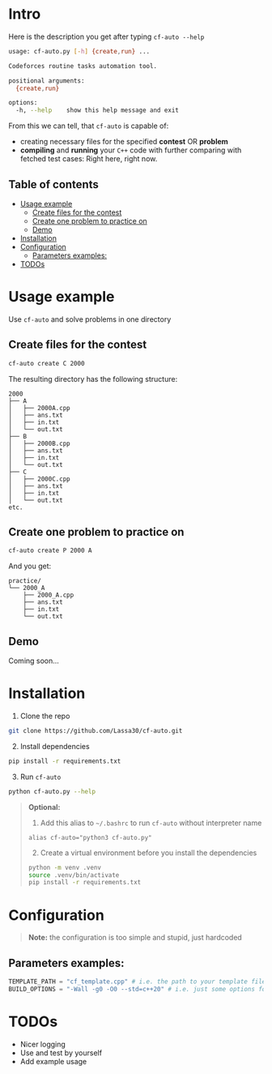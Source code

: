 # Intro
Here is the description you get after typing `cf-auto --help`
```bash
usage: cf-auto.py [-h] {create,run} ...

Codeforces routine tasks automation tool.

positional arguments:
  {create,run}

options:
  -h, --help    show this help message and exit

```
From this we can tell, that `cf-auto` is capable of:
- creating necessary files for the specified **contest** OR **problem**
- **compiling** and **running** your `C++` code with further comparing with fetched test cases: Right here, right now.

Table of contents
---
- [Usage example](#usage-example)
  - [Create files for the contest](#create-files-for-the-contest)
  - [Create one problem to practice on](#create-one-problem-to-practice-on)
  - [Demo](#demo)
- [Installation](#installation)
- [Configuration](#configuration)
  - [Parameters examples:](#parameters-examples)
- [TODOs](#todos)


# Usage example
Use `cf-auto` and solve problems in one directory

## Create files for the contest
```bash
cf-auto create C 2000
```
The resulting directory has the following structure:
```
2000
├── A
│   ├── 2000A.cpp
│   ├── ans.txt
│   ├── in.txt
│   └── out.txt
├── B
│   ├── 2000B.cpp
│   ├── ans.txt
│   ├── in.txt
│   └── out.txt
├── C
│   ├── 2000C.cpp
│   ├── ans.txt
│   ├── in.txt
│   └── out.txt
etc.
```
## Create one problem to practice on
```bash
cf-auto create P 2000 A
```
And you get:
```
practice/
└── 2000_A
    ├── 2000_A.cpp
    ├── ans.txt
    ├── in.txt
    └── out.txt
```

## Demo
Coming soon...

# Installation
1. Clone the repo
```bash
git clone https://github.com/Lassa30/cf-auto.git
```
2. Install dependencies
```bash
pip install -r requirements.txt
```
3. Run `cf-auto`
```bash
python cf-auto.py --help
```

>**Optional:** 
>1. Add this alias to `~/.bashrc` to run `cf-auto` without interpreter name
>```
>alias cf-auto="python3 cf-auto.py"
>```
>2. Create a virtual environment before you install the dependencies
>```bash
>python -m venv .venv
>source .venv/bin/activate
>pip install -r requirements.txt
>```

# Configuration
> **Note:** the configuration is too simple and stupid, just hardcoded

## Parameters examples:
```python
TEMPLATE_PATH = "cf_template.cpp" # i.e. the path to your template file
BUILD_OPTIONS = "-Wall -g0 -O0 --std=c++20" # i.e. just some options for g++
```

# TODOs
- Nicer logging
- Use and test by yourself
- Add example usage
